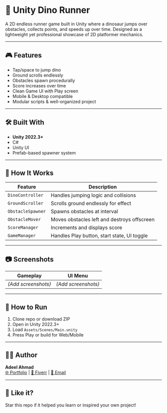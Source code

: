 # 🦖 Unity Dino Runner

A 2D endless runner game built in Unity where a dinosaur jumps over obstacles, collects points, and speeds up over time. Designed as a lightweight yet professional showcase of 2D platformer mechanics.

---

## 🎮 Features

- Tap/space to jump dino
- Ground scrolls endlessly
- Obstacles spawn procedurally
- Score increases over time
- Clean Game UI with Play screen
- Mobile & Desktop compatible
- Modular scripts & well-organized project

---

## 🛠 Built With

- **Unity 2022.3+**
- C#
- Unity UI
- Prefab-based spawner system

---

## 🧠 How It Works

| Feature           | Description                                 |
| ----------------- | ------------------------------------------- |
| `DinoController`  | Handles jumping logic and collisions        |
| `GroundScroller`  | Scrolls ground endlessly for effect         |
| `ObstacleSpawner` | Spawns obstacles at interval                |
| `ObstacleMover`   | Moves obstacles left and destroys offscreen |
| `ScoreManager`    | Increments and displays score               |
| `GameManager`     | Handles Play button, start state, UI toggle |

---

## 📷 Screenshots

| Gameplay            | UI Menu             |
| ------------------- | ------------------- |
| _(Add screenshots)_ | _(Add screenshots)_ |

---

## 🚀 How to Run

1. Clone repo or download ZIP
2. Open in Unity 2022.3+
3. Load `Assets/Scenes/Main.unity`
4. Press Play or build for Web/Mobile

---

## 👨‍💻 Author

**Adeel Ahmad**  
[🌐 Portfolio](https://buildwithad.dev) | [💼 Fiverr](https://www.fiverr.com/your-profile) | [📧 Email](mailto:you@example.com)

---

## 🌟 Like it?

Star this repo if it helped you learn or inspired your own project!
